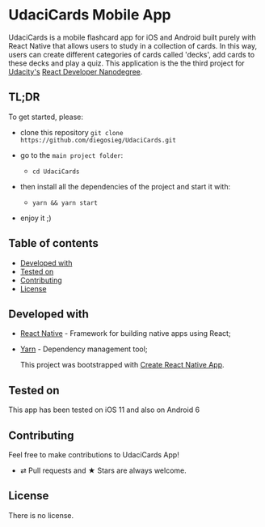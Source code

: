 # UdaciCards Mobile App

UdaciCards is a mobile flashcard app for iOS and Android built purely with React Native that allows users to study in a collection of cards. In this way, users can create different categories of cards called 'decks', add cards to these decks and play a quiz. This application is the the third project for
[Udacity's](httpd://www.udacity.com)
[React Developer Nanodegree](https://www.udacity.com/course/react-nanodegree--nd019).

## TL;DR

To get started, please:

* clone this repository
  `git clone https://github.com/diegosieg/UdaciCards.git`

* go to the `main project folder`:

  * `cd UdaciCards`

* then install all the dependencies of the project and start it with:

  * `yarn && yarn start`

* enjoy it ;)

## Table of contents

* [Developed with](#developed-with)
* [Tested on](#tested-on)
* [Contributing](#contributing)
* [License](#license)

## Developed with

* [React Native](http://facebook.github.io/react-native) - Framework for building native apps using React;
* [Yarn](https://yarnpkg.com/en/) - Dependency management tool;

  This project was bootstrapped with [Create React Native App](https://github.com/react-community/create-react-native-app).

## Tested on

This app has been tested on iOS 11 and also on Android 6

## Contributing

Feel free to make contributions to UdaciCards App!

* ⇄ Pull requests and ★ Stars are always welcome.

## License

There is no license. 
